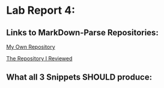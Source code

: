 # Lab Report 4:

## Links to MarkDown-Parse Repositories:

[My Own Repository](https://github.com/lvuluong/markdown-parse)

[The Repository I Reviewed](https://github.com/QijunHuMary/markdown-parse)

## What all 3 Snippets SHOULD produce:

